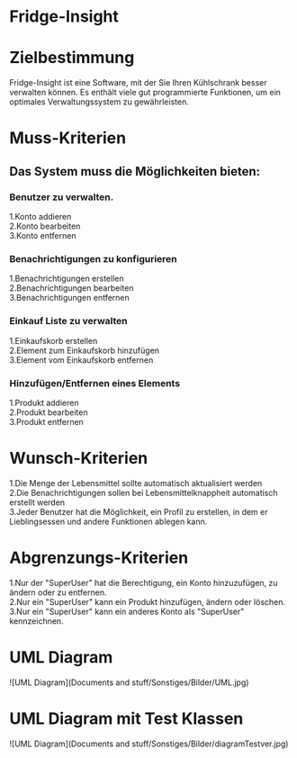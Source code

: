 # Fridge-Insight

# Zielbestimmung

Fridge-Insight ist eine Software, mit der Sie Ihren Kühlschrank besser verwalten können. Es enthält viele gut programmierte Funktionen, um ein optimales Verwaltungssystem zu gewährleisten.</br>

# Muss-Kriterien

## Das System muss die Möglichkeiten bieten:</br>
### Benutzer zu verwalten.</br>
 1.Konto addieren</br>
 2.Konto bearbeiten</br>
 3.Konto entfernen</br>

### Benachrichtigungen zu konfigurieren</br>
 1.Benachrichtigungen erstellen</br>
 2.Benachrichtigungen bearbeiten</br>
 3.Benachrichtigungen entfernen</br>

### Einkauf Liste zu verwalten</br>
 1.Einkaufskorb erstellen</br>
 2.Element zum Einkaufskorb hinzufügen</br>
 3.Element vom Einkaufskorb entfernen</br>

### Hinzufügen/Entfernen eines Elements</br>
 1.Produkt addieren</br>
 2.Produkt bearbeiten</br>
 3.Produkt entfernen</br>

# Wunsch-Kriterien

1.Die Menge der Lebensmittel sollte automatisch aktualisiert werden</br>
2.Die Benachrichtigungen sollen bei Lebensmittelknappheit automatisch erstellt werden</br>
3.Jeder Benutzer hat die Möglichkeit, ein Profil zu erstellen, in dem er Lieblingsessen und andere Funktionen ablegen kann.</br>

# Abgrenzungs-Kriterien

1.Nur der "SuperUser" hat die Berechtigung, ein Konto hinzuzufügen, zu ändern oder zu entfernen.</br>
2.Nur ein "SuperUser" kann ein Produkt hinzufügen, ändern oder löschen.</br>
3.Nur ein "SuperUser" kann ein anderes Konto als "SuperUser" kennzeichnen.</br>

# UML Diagram

![UML Diagram](Documents and stuff/Sonstiges/Bilder/UML.jpg)

# UML Diagram mit Test Klassen

![UML Diagram](Documents and stuff/Sonstiges/Bilder/diagramTestver.jpg)



